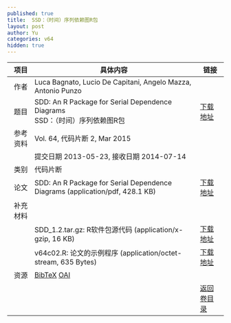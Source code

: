 ```yaml
---
published: true
title:  SSD：（时间）序列依赖图R包
layout: post
author: Yu
categories: v64
hidden: true
---
```


| 项目 | 具体内容 | 链接 |
|---:|---|---|
| 作者 | Luca Bagnato, Lucio De Capitani, Angelo Mazza, Antonio Punzo| |
| 题目 |SDD: An R Package for Serial Dependence Diagrams <br /> SSD：（时间）序列依赖图R包| [下载地址](http://www.jstatsoft.org/v64/c02/paper) |
| 参考资料 |Vol. 64, 代码片断 2, Mar 2015 | |
| | 提交日期 2013-05-23, 接收日期 2014-07-14| | 
| 类别 | 代码片断| |
| 论文 | SDD: An R Package for Serial Dependence Diagrams  (application/pdf, 428.1 KB)| [下载地址](http://www.jstatsoft.org/v64/c02/paper) |
| 补充材料 | | |
| |SDD_1.2.tar.gz: R软件包源代码  (application/x-gzip, 16 KB)|  [下载地址](http://www.jstatsoft.org/v64/c02/supp/1) |
| |v64c02.R:       论文的示例程序  (application/octet-stream, 635 Bytes)|  [下载地址](http://www.jstatsoft.org/v64/c02/supp/2) |
| 资源 | [BibTeX](http://www.jstatsoft.org/v64/c02/bibtex) [OAI](http://www.jstatsoft.org/oai?verb=GetRecord&identifier=oai.jstatsoft/v64/c02&prefix=oai_dc)| |
| |  | [返回卷目录]({{site.baseurl}}/volume/v64.html) |
